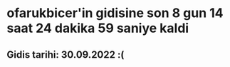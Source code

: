 # ofarukbicer'in gidisine son 8 gun 14 saat 24 dakika 59 saniye kaldi

## Gidis tarihi: 30.09.2022 :(